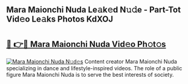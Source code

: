 ## Mara Maionchi Nuda Le𝚊k𝚎d N𝚞𝚍e - Part-Tot Vid𝚎o Le𝚊ks Photos KdXOJ

# <h2><a href="http://fbbkvq.evod.top/?m=Mara+Maionchi+Nuda">🔗 👉🔴 Mara Maionchi Nuda Vid𝚎o Ph𝚘t𝚘s</a></h2>

[![Mara Maionchi Nuda N𝚞d𝚎s](https://i.imgur.com/8V9OHl7.gif)](http://fbbkvq.evod.top/?m=Mara+Maionchi+Nuda)
Content creator Mara Maionchi Nuda specializing in dance and lifestyle-inspired videos. The role of a public figure Mara Maionchi Nuda is to serve the best interests of society. 

